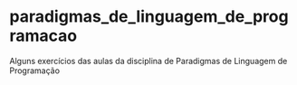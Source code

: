 # paradigmas_de_linguagem_de_programacao
Alguns exercícios das aulas da disciplina de Paradigmas de Linguagem de Programação
